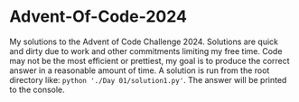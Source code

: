# Advent-Of-Code-2024
My solutions to the Advent of Code Challenge 2024. Solutions are quick and dirty due to work and other commitments limiting my free time. Code may not be the most efficient or prettiest, my goal is to produce the correct answer in a reasonable amount of time. A solution is run from the root directory like: `python './Day 01/solution1.py'`. The answer will be printed to the console.